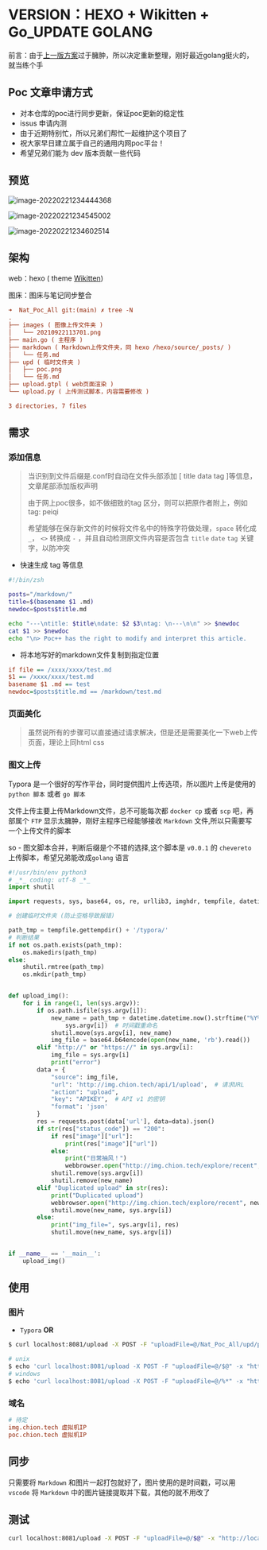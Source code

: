 # VERSION：HEXO + Wikitten + Go_UPDATE GOLANG

前言：由于[上一版方案](https://github.com/XRSec/Nat_Poc_All/tree/v0.01)过于臃肿，所以决定重新整理，刚好最近golang挺火的，就当练个手

## Poc 文章申请方式

- 对本仓库的poc进行同步更新，保证poc更新的稳定性
- issus 申请内测
- 由于近期特别忙，所以兄弟们帮忙一起维护这个项目了
- 祝大家早日建立属于自己的通用内网poc平台！
- 希望兄弟们能为 dev 版本贡献一些代码

## 预览

![image-20220221234444368](https://rmt.ladydaily.com/fetch/ZYGG/storage/image-20220221234444368.png)

![image-20220221234545002](https://rmt.ladydaily.com/fetch/ZYGG/storage/image-20220221234545002.png)

![image-20220221234602514](https://rmt.ladydaily.com/fetch/ZYGG/storage/image-20220221234602514.png)

## 架构

web：hexo ( theme [Wikitten](https://github.com/zthxxx/hexo-theme-Wikitten))

图床：图床与笔记同步整合

```ini
➜  Nat_Poc_All git:(main) ✗ tree -N
.
├── images ( 图像上传文件夹 )
│   └── 20210922113701.png
├── main.go ( 主程序 )
├── markdown ( Markdown上传文件夹，同 hexo /hexo/source/_posts/ )
│   └── 任务.md
├── upd ( 临时文件夹 )
│   ├── poc.png
│   └── 任务.md
├── upload.gtpl ( web页面渲染 )
└── upload.py ( 上传测试脚本，内容需要修改 )

3 directories, 7 files
```

## 需求

### 添加信息

> 当识别到文件后缀是.conf时自动在文件头部添加 [ title data tag ]等信息，文章尾部添加版权声明
>
> 由于网上poc很多，如不做细致的tag 区分，则可以把原作者附上，例如tag: peiqi
>
> 希望能够在保存新文件的时候将文件名中的特殊字符做处理，`space` 转化成 `_`， `<>` 转换成 `-` ，并且自动检测原文件内容是否包含 `title` `date` `tag` 关键字，以防冲突

- 快速生成 tag 等信息 

```bash
#!/bin/zsh

posts="/markdown/"
title=$(basename $1 .md)
newdoc=$posts$title.md

echo "---\ntitle: $title\ndate: $2 $3\ntag: \n---\n\n" >> $newdoc
cat $1 >> $newdoc
echo "\n> Poc++ has the right to modify and interpret this article.
```
- 将本地写好的markdown文件复制到指定位置

```ini
if file == /xxxx/xxxx/test.md
$1 == /xxxx/xxxx/test.md
basename $1 .md == test
newdoc=$posts$title.md == /markdown/test.md
```

### 页面美化

> 虽然说所有的步骤可以直接通过请求解决，但是还是需要美化一下web上传页面，理论上同html css

### 图文上传

Typora 是一个很好的写作平台，同时提供图片上传选项，所以图片上传是使用的 `python 脚本` 或者 `go 脚本`

文件上传主要上传Markdown文件，总不可能每次都 `docker cp` 或者 `scp`  吧，再部属个 `FTP` 显示太臃肿，刚好主程序已经能够接收 `Markdown` 文件,所以只需要写一个上传文件的脚本

so - 图文脚本合并，判断后缀是个不错的选择,这个脚本是 `v0.0.1` 的 `chevereto` 上传脚本，希望兄弟能改成`golang` 语言

```python
#!/usr/bin/env python3
# _*_ coding: utf-8 _*_
import shutil

import requests, sys, base64, os, re, urllib3, imghdr, tempfile, datetime, urllib3

# 创建临时文件夹 (防止空格导致报错)

path_tmp = tempfile.gettempdir() + '/typora/'
# 判断结果
if not os.path.exists(path_tmp):
    os.makedirs(path_tmp)
else:
    shutil.rmtree(path_tmp)
    os.mkdir(path_tmp)


def upload_img():
    for i in range(1, len(sys.argv)):
        if os.path.isfile(sys.argv[i]):
            new_name = path_tmp + datetime.datetime.now().strftime("%Y%m%d%H%M%S%f") + "." + imghdr.what(
                sys.argv[i])  # 时间戳重命名
            shutil.move(sys.argv[i], new_name)
            img_file = base64.b64encode(open(new_name, 'rb').read())
        elif "http://" or "https://" in sys.argv[i]:
            img_file = sys.argv[i]
            print("error")
        data = {
            "source": img_file,
            "url": 'http://img.chion.tech/api/1/upload',  # 请求URL
            "action": "upload",
            "key": "APIKEY",  # API v1 的密钥
            "format": 'json'
        }
        res = requests.post(data['url'], data=data).json()
        if str(res["status_code"]) == "200":
            if res["image"]["url"]:
                print(res["image"]["url"])
            else:
                print("日常抽风！")
                webbrowser.open("http://img.chion.tech/explore/recent", new=0, autoraise=True)
            shutil.remove(sys.argv[i])
            shutil.remove(new_name)
        elif "Duplicated upload" in str(res):
            print("Duplicated upload")
            webbrowser.open("http://img.chion.tech/explore/recent", new=0, autoraise=True)
            shutil.move(new_name, sys.argv[i])
        else:
            print("img_file=", sys.argv[i], res)
            shutil.move(new_name, sys.argv[i])


if __name__ == '__main__':
    upload_img()
```

## 使用

### 图片

- `Typora`  **OR** 

```bash
$ curl localhost:8081/upload -X POST -F "uploadFile=@/Nat_Poc_All/upd/poc.png" -x "http://localhost:8080"

# unix
$ echo 'curl localhost:8081/upload -X POST -F "uploadFile=@/$@" -x "http://localhost:8080"' > natpoc && chmod +x natpoc && ./natpoc '/Nat_Poc_All/markdown/任务.md'
# windows
$ echo 'curl localhost:8081/upload -X POST -F "uploadFile=@/%*" -x "http://localhost:8080"' > natpoc && chmod +x natpoc && ./natpoc '/Nat_Poc_All/markdown/任务.md'
```

### 域名

```ini
# 待定
img.chion.tech 虚拟机IP
poc.chion.tech 虚拟机IP
```

## 同步

只需要将 `Markdown` 和图片一起打包就好了，图片使用的是时间戳，可以用 `vscode`  将 `Markdown` 中的图片链接提取并下载，其他的就不用改了

## 测试

```bash
curl localhost:8081/upload -X POST -F "uploadFile=@/$@" -x "http://localhost:8080"
```


